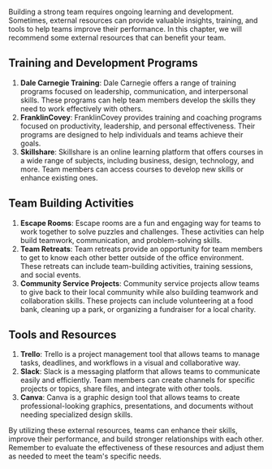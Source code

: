 
Building a strong team requires ongoing learning and development. Sometimes, external resources can provide valuable insights, training, and tools to help teams improve their performance. In this chapter, we will recommend some external resources that can benefit your team.

Training and Development Programs
---------------------------------

1. **Dale Carnegie Training**: Dale Carnegie offers a range of training programs focused on leadership, communication, and interpersonal skills. These programs can help team members develop the skills they need to work effectively with others.
2. **FranklinCovey**: FranklinCovey provides training and coaching programs focused on productivity, leadership, and personal effectiveness. Their programs are designed to help individuals and teams achieve their goals.
3. **Skillshare**: Skillshare is an online learning platform that offers courses in a wide range of subjects, including business, design, technology, and more. Team members can access courses to develop new skills or enhance existing ones.

Team Building Activities
------------------------

1. **Escape Rooms**: Escape rooms are a fun and engaging way for teams to work together to solve puzzles and challenges. These activities can help build teamwork, communication, and problem-solving skills.
2. **Team Retreats**: Team retreats provide an opportunity for team members to get to know each other better outside of the office environment. These retreats can include team-building activities, training sessions, and social events.
3. **Community Service Projects**: Community service projects allow teams to give back to their local community while also building teamwork and collaboration skills. These projects can include volunteering at a food bank, cleaning up a park, or organizing a fundraiser for a local charity.

Tools and Resources
-------------------

1. **Trello**: Trello is a project management tool that allows teams to manage tasks, deadlines, and workflows in a visual and collaborative way.
2. **Slack**: Slack is a messaging platform that allows teams to communicate easily and efficiently. Team members can create channels for specific projects or topics, share files, and integrate with other tools.
3. **Canva**: Canva is a graphic design tool that allows teams to create professional-looking graphics, presentations, and documents without needing specialized design skills.

By utilizing these external resources, teams can enhance their skills, improve their performance, and build stronger relationships with each other. Remember to evaluate the effectiveness of these resources and adjust them as needed to meet the team's specific needs.
